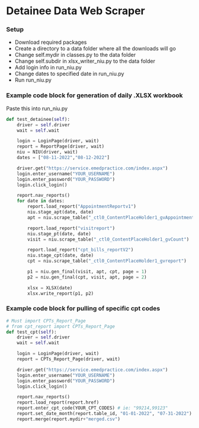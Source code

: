 # Detainee Data Web Scraper

### Setup
+ Download required packages
+ Create a directory to a data folder where all the downloads will go
+ Change self.mydir in classes.py to the data folder
+ Change self.subdir in xlsx_writer_niu.py to the data folder
+ Add login info in run_niu.py
+ Change dates to specified date in run_niu.py
+ Run run_niu.py

### Example code block for generation of daily .XLSX workbook
Paste this into run_niu.py
```python
def test_detainee(self):
    driver = self.driver
    wait = self.wait

    login = LoginPage(driver, wait)
    report = ReportPage(driver, wait)
    niu = NIU(driver, wait)
    dates = ["08-11-2022","08-12-2022"]

    driver.get("https://service.emedpractice.com/index.aspx")
    login.enter_username("YOUR_USERNAME")
    login.enter_password("YOUR_PASSWORD")
    login.click_login()

    report.nav_reports()
    for date in dates:
        report.load_report("AppointmentReportv1")
        niu.stage_apt(date, date)
        apt = niu.scrape_table("_ctl0_ContentPlaceHolder1_gvAppointments")

        report.load_report("visitreport")
        niu.stage_pt(date, date)
        visit = niu.scrape_table("_ctl0_ContentPlaceHolder1_gvCount")

        report.load_report("cpt_bills_reportV2")
        niu.stage_cpt(date, date)
        cpt = niu.scrape_table("_ctl0_ContentPlaceHolder1_gvreport")

        p1 = niu.gen_final(visit, apt, cpt, page = 1)
        p2 = niu.gen_final(cpt, visit, apt, page = 2)

        xlsx = XLSX(date)
        xlsx.write_report(p1, p2)
```

### Example code block for pulling of specific cpt codes
```python
# Must import CPTs_Report_Page
# from cpt_report import CPTs_Report_Page
def test_cpt(self):
    driver = self.driver
    wait = self.wait

    login = LoginPage(driver, wait)
    report = CPTs_Report_Page(driver, wait)

    driver.get("https://service.emedpractice.com/index.aspx")
    login.enter_username("YOUR_USERNAME")
    login.enter_password("YOUR_PASSWORD")
    login.click_login()

    report.nav_reports()
    report.load_report(report.href)
    report.enter_cpt_code(YOUR_CPT_CODES) # ie: "99214,99123"
    report.set_date_month(report.table_id, "01-01-2022", "07-31-2022")
    report.merge(report.mydir+"merged.csv")
```        
